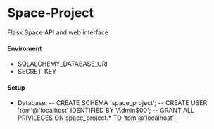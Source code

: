 # Space-Project
Flask Space API and web interface


#### Enviroment
- SQLALCHEMY_DATABASE_URI
- SECRET_KEY


#### Setup
- Database:
-- CREATE SCHEMA 'space_project';
-- CREATE USER 'tom'@'localhost' IDENTIFIED BY 'Admin$00';
-- GRANT ALL PRIVILEGES ON space_project.* TO 'tom'@'localhost';
